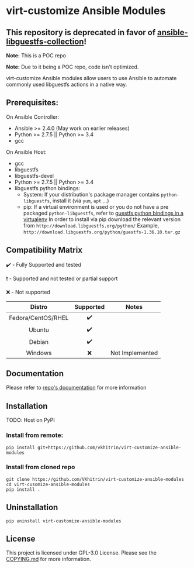 # virt-customize Ansible Modules

This repository is deprecated in favor of [ansible-libguestfs-collection](https://github.com/vkhitrin/ansible-libguestfs-collection)!
---

**Note:** This is a POC repo

**Note:** Due to it being a POC repo, code isn't optimized.

virt-customize Ansible modules allow users to use Ansible to automate commonly used libguestfs actions in a native way.

## Prerequisites:

On Ansible Controller:
* Ansible >= 2.4.0 (May work on earlier releases)
* Python >= 2.7.5 || Python >= 3.4
* gcc

On Ansible Host:
* gcc
* libguestfs
* libguestfs-devel
* Python >= 2.7.5 || Python >= 3.4
* libguestfs python bindings:
    * System:
      If your distribution's package manager contains `python-libguestfs`, install it (via `yum`, `apt` ...)
    * pip:
      If a virtual environment is used or you do not have a pre packaged `python-libguestfs`, refer to [guestfs python bindings in a virtualenv](http://libguestfs.org/guestfs-python.3.html#using-python-bindings-in-a-virtualenv)
      In order to install via pip download the relevant version from `http://download.libguestfs.org/python/`
      Example, `http://download.libguestfs.org/python/guestfs-1.36.10.tar.gz`

## Compatibility Matrix
:heavy_check_mark: - Fully Supported and tested

:heavy_exclamation_mark: - Supported and not tested or partial support

:x: - Not supported

| Distro             | Supported                | Notes           |
|:------------------:|:------------------------:|:---------------:|
| Fedora/CentOS/RHEL | :heavy_check_mark:       |                 |
| Ubuntu             | :heavy_check_mark:       |                 |
| Debian             | :heavy_check_mark:       |                 |
| Windows            | :x:                      | Not Implemented |

## Documentation

Please refer to [repo's documentation](/docs) for more information

## Installation

TODO: Host on PyPI

### Install from remote:
```
pip install git+https://github.com/vkhitrin/virt-customize-ansible-modules
```

### Install from cloned repo
```
git clone https://github.com/VKhitrin/virt-customize-ansible-modules
cd virt-cusomize-ansible-modules
pip install .
```

## Uninstallation

```
pip uninstall virt-customize-ansible-modules
```

## License

This project is licensed under GPL-3.0 License. Please see the [COPYING.md](/COPYING.md) for more information.
